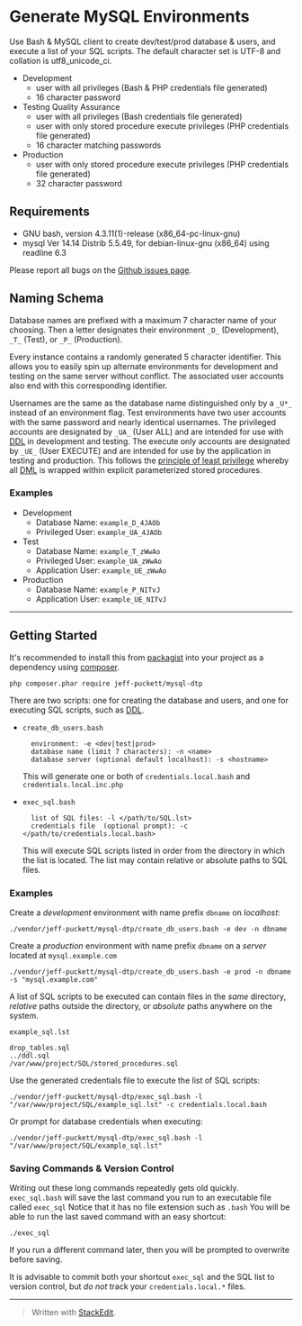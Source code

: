 # Generate MySQL Environments

Use Bash & MySQL client to create dev/test/prod database & users, and execute a list of your SQL scripts.
The default character set is UTF-8 and collation is utf8_unicode_ci.

* Development
    * user with all privileges (Bash & PHP credentials file generated)
    * 16 character password
* Testing Quality Assurance
    * user with all privileges (Bash credentials file generated)
    * user with only stored procedure execute privileges (PHP credentials file generated)
    * 16 character matching passwords
* Production
    * user with only stored procedure execute privileges (PHP credentials file generated)
    * 32 character password

## Requirements

* GNU bash, version 4.3.11(1)-release (x86_64-pc-linux-gnu)
* mysql  Ver 14.14 Distrib 5.5.49, for debian-linux-gnu (x86_64) using readline 6.3

Please report all bugs on the [Github issues page][4].

## Naming Schema

Database names are prefixed with a maximum 7 character name of your choosing.
Then a letter designates their environment `_D_` (Development), `_T_` (Test), or `_P_` (Production).

Every instance contains a randomly generated 5 character identifier. This allows you to easily spin up
alternate environments for development and testing on the same server without conflict.
The associated user accounts also end with this corresponding identifier.

Usernames are the same as the database name distinguished only by a `_U*_` instead of an environment flag.
Test environments have two user accounts with the same password and nearly identical usernames.
The privileged accounts are designated by `_UA_` (User ALL)
and are intended for use with [DDL][1] in development and testing.
The execute only accounts are designated by `_UE_` (User EXECUTE)
and are intended for use by the application in testing and production.
This follows the [principle of least privilege][3] whereby
all [DML][2] is wrapped within explicit parameterized stored procedures.

### Examples

* Development
    * Database Name: `example_D_4JAOb`
    * Privileged User: `example_UA_4JAOb`
* Test
    * Database Name: `example_T_zWwAo`
    * Privileged User: `example_UA_zWwAo`
    * Application User: `example_UE_zWwAo`
* Production
    * Database Name: `example_P_NITvJ`
    * Application User: `example_UE_NITvJ`

----------

## Getting Started

It's recommended to install this from [packagist][6] into your project as a dependency using [composer][5].

    php composer.phar require jeff-puckett/mysql-dtp

There are two scripts:
one for creating the database and users,
and one for executing SQL scripts, such as [DDL][2].

* `create_db_users.bash`

        environment: -e <dev|test|prod>
        database name (limit 7 characters): -n <name>
        database server (optional default localhost): -s <hostname>

   This will generate one or both of `credentials.local.bash` and `credentials.local.inc.php`

* `exec_sql.bash`

        list of SQL files: -l </path/to/SQL.lst>
        credentials file  (optional prompt): -c </path/to/credentials.local.bash>

   This will execute SQL scripts listed in order from the directory in which the list is located.
   The list may contain relative or absolute paths to SQL files.

### Examples

Create a *development* environment with name prefix `dbname` on *localhost*:

    ./vendor/jeff-puckett/mysql-dtp/create_db_users.bash -e dev -n dbname

Create a *production* environment with name prefix `dbname` on a *server* located at `mysql.example.com`

    ./vendor/jeff-puckett/mysql-dtp/create_db_users.bash -e prod -n dbname -s "mysql.example.com"

A list of SQL scripts to be executed can contain files in the *same* directory,
*relative* paths outside the directory, or *absolute* paths anywhere on the system.

`example_sql.lst`

    drop_tables.sql
    ../ddl.sql
    /var/www/project/SQL/stored_procedures.sql

Use the generated credentials file to execute the list of SQL scripts:

    ./vendor/jeff-puckett/mysql-dtp/exec_sql.bash -l "/var/www/project/SQL/example_sql.lst" -c credentials.local.bash

Or prompt for database credentials when executing:

    ./vendor/jeff-puckett/mysql-dtp/exec_sql.bash -l "/var/www/project/SQL/example_sql.lst"

### Saving Commands & Version Control

Writing out these long commands repeatedly gets old quickly.
`exec_sql.bash` will save the last command you run to an executable file called `exec_sql`
Notice that it has no file extension such as `.bash`
You will be able to run the last saved command with an easy shortcut:

    ./exec_sql

If you run a different command later, then you will be prompted to overwrite before saving.

It is advisable to commit both your shortcut `exec_sql` and the SQL list to version control,
but *do not* track your `credentials.local.*` files.

----------
[1]:https://en.wikipedia.org/wiki/Data_definition_language
[2]:https://en.wikipedia.org/wiki/Data_manipulation_language
[3]:https://en.wikipedia.org/wiki/Principle_of_least_privilege
[4]:https://github.com/jeff-puckett/mysql-dtp/issues
[5]:https://getcomposer.org/
[6]:https://packagist.org/packages/jeff-puckett/mysql-dtp

> Written with [StackEdit](https://stackedit.io/).
